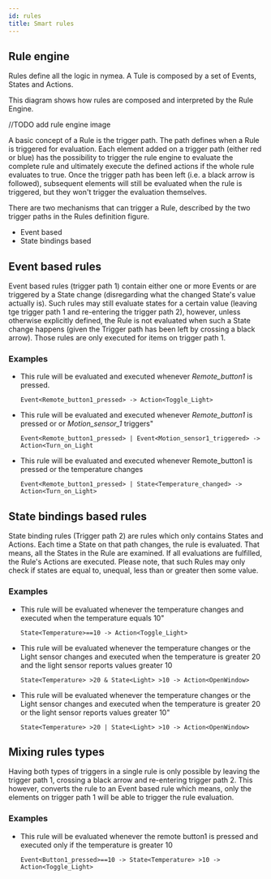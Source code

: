 ```yaml
---
id: rules
title: Smart rules
---
```


## Rule engine

Rules define all the logic in nymea. A Tule is composed by a set of Events, States and Actions.

This diagram shows how rules are composed and interpreted by the Rule Engine.
    
//TODO add rule engine image

A basic concept of a Rule is the trigger path. The path defines when a Rule is triggered for evaluation. 
Each element added on a trigger path (either red or blue) has the possibility to trigger the rule engine 
to evaluate the complete rule and ultimately execute the defined actions if the whole rule evaluates to true. 
Once the trigger path has been left (i.e. a black arrow is followed), subsequent elements will still be evaluated when the rule is triggered, 
but they won't trigger the evaluation themselves.

There are two mechanisms that can trigger a Rule, described by the two trigger paths in the Rules definition figure.

* Event based
* State bindings based

## Event based rules

Event based rules (trigger path 1) contain either one or more Events or are triggered by a State change (disregarding what the changed State's value actually is). 
Such rules may still evaluate states for a certain value (leaving tge trigger path 1 and re-entering the trigger path 2), however, unless otherwise explicitly defined, 
the Rule is not evaluated when such a State change happens (given the Trigger path has been left by crossing a black arrow). 
Those rules are only executed for items on trigger path 1.

### Examples

* This rule will be evaluated and executed whenever _Remote_button1_ is pressed.

    `Event<Remote_button1_pressed> -> Action<Toggle_Light>`

* This rule will be evaluated and executed whenever _Remote_button1_ is pressed or or _Motion_sensor_1_ triggers"

    `Event<Remote_button1_pressed> | Event<Motion_sensor1_triggered> -> Action<Turn_on_Light`

* This rule will be evaluated and executed whenever Remote_button1 is pressed or the temperature changes

    `Event<Remote_button1_pressed> | State<Temperature_changed> -> Action<Turn_on_Light>`

## State bindings based rules

State binding rules (Trigger path 2) are rules which only contains States and Actions. Each time a State on that path changes, the rule is evaluated. That means, all the States in the Rule are examined. If all evaluations are fulfilled, the Rule's Actions are executed. Please note, that such Rules may only check if states are equal to, unequal, less than or greater then some value.

### Examples

* This rule will be evaluated whenever the temperature changes and executed when the temperature equals 10"

    `State<Temperature>==10 -> Action<Toggle_Light>`

* This rule will be evaluated whenever the temperature changes or the Light sensor changes and executed when the temperature is greater 20 
and the light sensor reports values greater 10
 
    `State<Temperature> >20 & State<Light> >10 -> Action<OpenWindow>`

* This rule will be evaluated whenever the temperature changes or the Light sensor changes and executed when the temperature is greater 20 or the light sensor reports values greater 10"
  
    `State<Temperature> >20 | State<Light> >10 -> Action<OpenWindow>`

## Mixing rules types

Having both types of triggers in a single rule is only possible by leaving the trigger path 1, crossing a black arrow and re-entering trigger path 2. 
This however, converts the rule to an Event based rule which means, only the elements on trigger path 1 will be able to trigger the rule evaluation.

### Examples

* This rule will be evaluated whenever the remote button1 is pressed and executed only if the temperature is greater 10

    `Event<Button1_pressed>==10 -> State<Temperature> >10 -> Action<Toggle_Light>`

